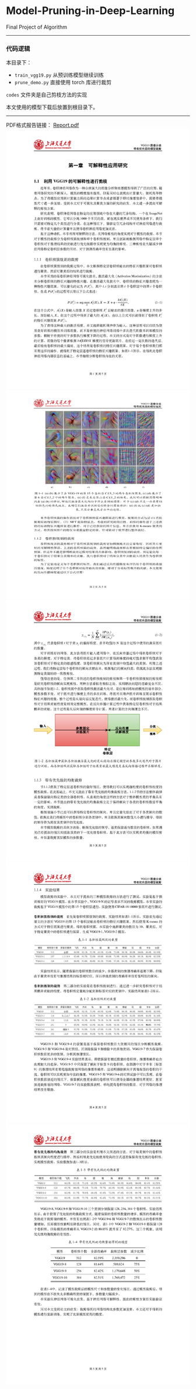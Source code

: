 # Model-Pruning-in-Deep-Learning

  Final Project of Algorithm

---

### 代码逻辑

本目录下：

- `train_vgg19.py` 从预训练模型继续训练
- `prune_demo.py` 直接使用 torch 库进行裁剪

`codes` 文件夹是自己剪枝方法的实现

本文使用的模型下载后放置到根目录下。

---
PDF格式报告链接： [Report.pdf](README/Report.pdf) 
![1](README/1.jpg)
![2](README/2.jpg)
![3](README/3.jpg)
![4](README/4.jpg)
![5](README/5.jpg)
